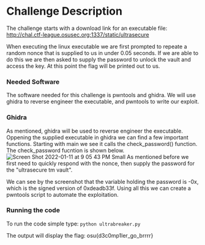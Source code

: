 # Challenge Description
The challenge starts with a download link for an executable file: http://chal.ctf-league.osusec.org:1337/static/ultrasecure</br>

When executing the linux executable we are first prompted to repeate a random nonce that is supplied to us in under 0.05 seconds. If we are able to do this we are then asked to supply the password to unlock the vault and access the key. At this point the flag will be printed out to us.

### Needed Software
The software needed for this challenge is pwntools and ghidra. We will use ghidra to reverse engineer the executable, and pwntools to write our exploit.

### Ghidra
As mentioned, ghidra will be used to reverse engineer the executable. Oppening the supplied executable in ghidra we can find a few important functions. Starting with main we see it calls the check_password() function. The check_password fucntion is shown below. </br>
![Screen Shot 2022-01-11 at 9 05 43 PM Small](https://user-images.githubusercontent.com/41707123/149067305-d62f4330-df53-4b83-9e7a-174dfe1cf160.jpeg)
As mentioned before we first need to quickly respond with the nonce, then supply the password for the "ultrasecure tm vault".

We can see by the screenshot that the variable holding the password is -0x, which is the signed version of 0xdeadb33f. Using all this we can create a pwntools script to automate the exploitation. 

### Running the code
To run the code simple type: ```python ultrabreaker.py```

The output will display the flag: osu{d3c0mp1ler_go_brrrr}
